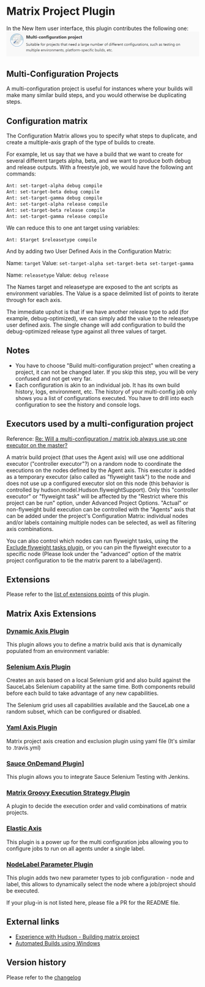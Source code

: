 # Matrix Project Plugin
In the New Item user interface, this plugin contributes the following one:
![Muti-configuration Project](/doc/images/multi-configuration-project.png)

## Multi-Configuration Projects
A multi-configuration project is useful for instances where your builds will make
 many similar build steps, and you would otherwise be duplicating steps.


## Configuration matrix
The Configuration Matrix allows you to specify what steps to duplicate,
 and create a multiple-axis graph of the type of builds to create.

For example, let us say that we have a build that we want to create 
for several different targets alpha, beta, and we want to produce both debug
and release outputs. With a freestyle job, we would have the following ant commands:

```
Ant: set-target-alpha debug compile
Ant: set-target-beta debug compile
Ant: set-target-gamma debug compile
Ant: set-target-alpha release compile
Ant: set-target-beta release compile
Ant: set-target-gamma release compile
```

We can reduce this to one ant target using variables:

```
Ant: $target $releasetype compile
```
And by adding two User Defined Axis in the Configuration Matrix:

Name: `target`
Value: `set-target-alpha set-target-beta set-target-gamma`

Name: `releasetype`
Value: `debug release`

The Names target and releasetype are exposed to the ant scripts as environment variables. The Value is 
a space delimited list of points to iterate through for each axis.

The immediate upshot is that if we have another release type to add (for example, debug-optimized), 
we can simply add the value to the releasetype user defined axis. The single change will add 
configuration to build the debug-optimized release type against all three values of target.

## Notes
* You have to choose "Build multi-configuration project" when creating a project, it can not
be changed later. If you skip this step, you will be very confused and not get very far.
* Each configuration is akin to an individual job.  It has its own build history, logs,
 environment, etc. The history of your multi-config job only shows you a list of configurations executed.
 You have to drill into each configuration to see the history and console logs.

## Executors used by a multi-configuration project
Reference: [Re: Will a multi-configuration / matrix job always use up one executor on the master?](http://groups.google.com/group/jenkinsci-users/msg/eb809fb06759d861)

A matrix build project (that uses the Agent axis) will use one additional executor ("controller executor"?)
on a random node to coordinate the executions on the nodes defined by the Agent axis.
This executor is added as a temporary executor (also called as "flyweight task") to the node and does not
use up a configured executor slot on this node (this behavior is controlled by hudson.model.Hudson.flyweightSupport).
Only this "controller executor" or "flyweight task" will be affected by the "Restrict where this project can be run"
option, under Advanced Project Options. "Actual" or non-flyweight build execution can be controlled with 
the "Agents" axis that can be added under the project's Configuration Matrix: individual nodes and/or labels 
containing multiple nodes can be selected, as well as filtering axis combinations.

You can also control which nodes can run flyweight tasks,  using the [Exclude flyweight tasks plugin](https://plugins.jenkins.io/excludeMatrixParent), or you can pin the flyweight executor to a specific node (Please look under the "advanced" option of the matrix project configuration to tie the matrix parent to a label/agent). 

## Extensions
Please refer to the [list of extensions points](https://jenkins.io/doc/developer/extensions/matrix-project/) of this plugin.


## Matrix Axis Extensions

### [Dynamic Axis Plugin](https://plugins.jenkins.io/dynamic-axis)
This plugin allows you to define a matrix build axis that is dynamically populated from an environment variable:

### [Selenium Axis Plugin](https://plugins.jenkins.io/selenium-axis)
Creates an axis based on a local Selenium grid and also build against the SauceLabs Selenium capability at the same time.
Both components rebuild before each build to take advantage of any new capabilities.

The Selenium grid uses all capabilities available and the SauceLab one a random subset, which can be configured or disabled.

### [Yaml Axis Plugin](https://plugins.jenkins.io/yaml-axis)
Matrix project axis creation and exclusion plugin using yaml file (It's similar to .travis.yml)

### [Sauce OnDemand Plugin](https://plugins.jenkins.io/sauce-ondemand)]
This plugin allows you to integrate Sauce Selenium Testing with Jenkins.

### [Matrix Groovy Execution Strategy Plugin](https://plugins.jenkins.io/matrix-groovy-execution-strategy)
A plugin to decide the execution order and valid combinations of matrix projects.

### [Elastic Axis](https://plugins.jenkins.io/elastic-axis)
This plugin is a power up for the multi configuration jobs allowing you to configure jobs to run on all agents under a single label.

### [NodeLabel Parameter Plugin](https://plugins.jenkins.io/nodelabelparameter)
This plugin adds two new parameter types to job configuration - node and label, this allows to dynamically select the node where a job/project should be executed.

If your plug-in is not listed here, please file a PR for the README file.

## External links

* [Experience with Hudson - Building matrix project](http://stackoverflow.com/questions/424295/experience-with-hudson-building-matrix-project)
* [Automated Builds using Windows](https://web.archive.org/web/20120626011127/http://blog.smartbear.com/software-quality/bid/169935/post/11-06-30/running-testcomplete-tests-with-multi-configuration-jenkins-projects) 



## Version history
Please refer to the [changelog](/CHANGELOG.md)
